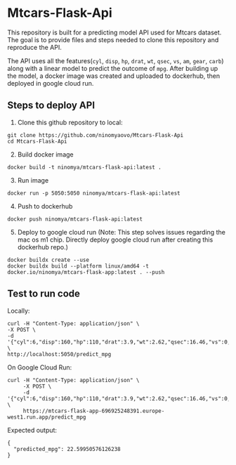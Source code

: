 # Mtcars-Flask-Api

This repository is built for a predicting model API used for Mtcars dataset. The goal is to provide files and steps needed to clone this repository and reproduce the API.

The API uses all the features(`cyl`, `disp`, `hp`, `drat`, `wt`, `qsec`, `vs`, `am`, `gear`, `carb`) along with a linear model to predict the outcome of `mpg`. After building up the model, a docker image was created and uploaded to dockerhub, then deployed in google cloud run.

## Steps to deploy API
1. Clone this github repository to local:
```
git clone https://github.com/ninomyaovo/Mtcars-Flask-Api
cd Mtcars-Flask-Api
```


2. Build docker image
```
docker build -t ninomya/mtcars-flask-api:latest .
```

3. Run image
```
docker run -p 5050:5050 ninomya/mtcars-flask-api:latest
```

4. Push to dockerhub
```
docker push ninomya/mtcars-flask-api:latest
```

5. Deploy to google cloud run (Note: This step solves issues regarding the mac os m1 chip. Directly deploy google cloud run after creating this dockerhub repo.)
```
docker buildx create --use
docker buildx build --platform linux/amd64 -t docker.io/ninomya/mtcars-flask-app:latest . --push
```

## Test to run code
Locally:
```
curl -H "Content-Type: application/json" \
-X POST \
-d '{"cyl":6,"disp":160,"hp":110,"drat":3.9,"wt":2.62,"qsec":16.46,"vs":0,"am":1,"gear":4,"carb":4}' \
http://localhost:5050/predict_mpg
```

On Google Cloud Run:
```
curl -H "Content-Type: application/json" \
     -X POST \
     -d '{"cyl":6,"disp":160,"hp":110,"drat":3.9,"wt":2.62,"qsec":16.46,"vs":0,"am":1,"gear":4,"carb":4}' \
     https://mtcars-flask-app-696925248391.europe-west1.run.app/predict_mpg
```

Expected output:
```
{
  "predicted_mpg": 22.59950576126238
}
```
